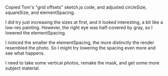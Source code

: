 Copied Tom's "grid offsets" sketch.js code, and adjusted circleSize, squareSize, and elementSpacing.

I did try just increasing the sizes at first, and it looked interesting, a bit like a low-res painting.
However, the right eye was half-covered by gray, so I lowered the elementSpacing.

I noticed the smaller the elementSpacing, the more distinctly the render resembled the photo. So I might try lowering the spacing even more and see what happens.



I need to take some vertical photos, remake the mask, and get some more subject material.